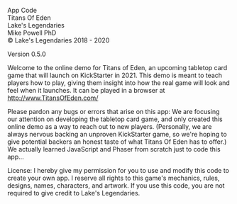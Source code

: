 App Code  
Titans Of Eden  
Lake's Legendaries  
Mike Powell PhD  
© Lake's Legendaries 2018 - 2020  
  
Version 0.5.0  
  
Welcome to the online demo for Titans of Eden, an upcoming tabletop card game that will launch on KickStarter in 2021. This demo is meant to teach players how to play, giving them insight into how the real game will look and feel when it launches. It can be played in a browser at http://www.TitansOfEden.com/  
  
Please pardon any bugs or errors that arise on this app: We are focusing our attention on developing the tabletop card game, and only created this online demo as a way to reach out to new players. (Personally, we are always nervous backing an unproven KickStarter game, so we're hoping to give potential backers an honest taste of what Titans Of Eden has to offer.) We actually learned JavaScript and Phaser from scratch just to code this app...  
  
License: I hereby give my permission for you to use and modify this code to create your own app. I reserve all rights to this game's mechanics, rules, designs, names, characters, and artwork. If you use this code, you are not required to give credit to Lake's Legendaries.  